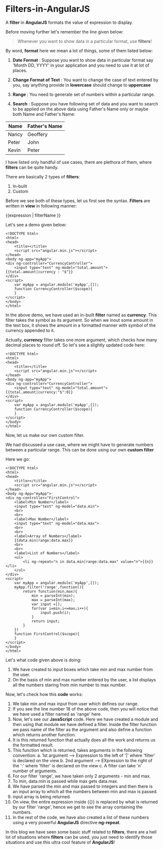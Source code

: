 Filters-in-AngularJS
====================

A **filter** in **AngularJS** formats the value of expression to display.

Before moving further let's remember the line given below:

> Whenever you want to show data in a particular format, use **filters**!

By word, **format** here we mean a lot of things, some of them listed below:

1. **Date Format** : Suppose you want to show data in particular format say 'Month DD, YYYY' in your application and you need to use it at lot of places.

2. **Change Format of Text** : You want to change the case of text entered by you, say anything provide in **lowercase** should change to **uppercase**

3. **Range** : You need to generate set of numbers within a particular range.

4. **Search** : Suppose you have following set of data and you want to search to be applied on the above data using Father's Name only or maybe both Name and Father's Name:

Name   | Father's Name
------ | ----------------
Nancy  | Geoffery
Peter  | John
Kevin  | Peter

I have listed only handful of use cases, there are plethora of them, where **filters** can be quite handy.

There are basically 2 types of **filters**:

1. In-built
2. Custom

Before we see both of these types, let us first see the syntax. **Filters** are written in **view** in following manner:

{{expression | filterName }}

Let's see a demo given below:

```
<!DOCTYPE html>
<html>
<head>
    <title></title>
    <script src="angular.min.js"></script>
</head>
<body ng-app="myApp">
<div ng-controller="CurrencyController">
    <input type="text" ng-model="total.amount">
{{total.amount|currency : "$"}}
</div>
<script>
    var myApp = angular.module('myApp',[]);
    function CurrencyController($scope){
    }
</script>
</body>
</html>
```
In the above demo, we have used an in-built **filter** named as **currency**. This filter takes the symbol as its argument. So when we inout some amount in the text box, it shows the amount in a formatted manner with symbol of the currency appended to it.

Actually, **currency** filter takes one more argument, which checks how many decimal places to round off. So let's see a slightly updated code here:

```
<!DOCTYPE html>
<html>
<head>
    <title></title>
    <script src="angular.min.js"></script>
</head>
<body ng-app="myApp">
<div ng-controller="CurrencyController">
    <input type="text" ng-model="total.amount">
{{total.amount|currency:"$":0}}
</div>
<script>
    var myApp = angular.module('myApp',[]);
    function CurrencyController($scope){
    }
</script>
</body>
</html>
```
Now, let us make our own custom filter.

We had discussed a use case, where we might have to generate numbers between a particular range. This can be done using our own **custom filter**

Here we go:

```
<!DOCTYPE html>
<html>
<head>
    <title></title>
    <script src="angular.min.js"></script>
</head>
<body ng-App="myApp">
<div ng-controller="FirstControl">
    <label>Min Number</label>
    <input type="text" ng-model="data.min">
    <br>
    <br>
    <label>Max Number</label>
    <input type="text" ng-model="data.max">
    <br>
    <br>
    <label>Array of Numbers</label>
    {{data.min|range:data.max}}
    <br>
    <br>
    <label>List of Numbers</label>
    <ul>
        <li ng-repeat="n in data.min|range:data.max" value="n">{{n}}</li>
    </ul>
</div>
<script>
    var myApp = angular.module('myApp',[]);
    myApp.filter('range',function(){
        return function(min,max){
            min = parseInt(min);
            max = parseInt(max);
            var input =[];
            for(var i=min;i<=max;i++){
                input.push(i);
            }
            return input;
        }
    })
    function FirstControl($scope){
    }
</script>
</body>
</html>
```

Let's what code given above is doing:

1. We have created to input boxes which take min and max number from the user.
2. On the basis of min and max number entered by the user, a list displays all the numbers staring from min number to max number.

Now, let's check how this **code** works:

1. We take min and max input from user which defines our range.
2. If you see the line number 18 of the above code, then you will notice that we have used a filter named as 'range' here.
3. Now, let's see our **JavaScript** code. Here we have created a module and then using that module we have defined a filter. Inside the filter function we pass name of the filter as the argument and also define a function which returns another function.
4. It is this returned function that actually does all the work and returns us the formatted result.
5. This function which is returned, takes arguments in the following convention:
a. 1st argument --> Expression to the left of '|' where 'filter' is declared on the view
b. 2nd argument --> EXpression to the right of the ':' where 'filter' is declared on the view
c. A filter can take 'n' number of arguments.
6. For our filter 'range', we have taken only 2 arguments - min and max.
7. To min, data.min is passed while max gets data.max.
8. We have parsed the min and max passed to integers and then there is an input array to which all the numbers between min and max is passed.
9. input array is being returned.
10. On view, the entire expression inside {{}} is replaced by what is returned by our filter 'range', hence we get to see the array containing the numbers.
11. In the rest of the code, we have also created a list of these numbers using a very powerful **AngularJS** directive **ng-repeat**.

In this blog we have seen some basic stuff related to **filters**, there are a hell lot of situations where **filters** can be used, you just need to identify those situations and use this ultra cool feature of **AngularJS**!
